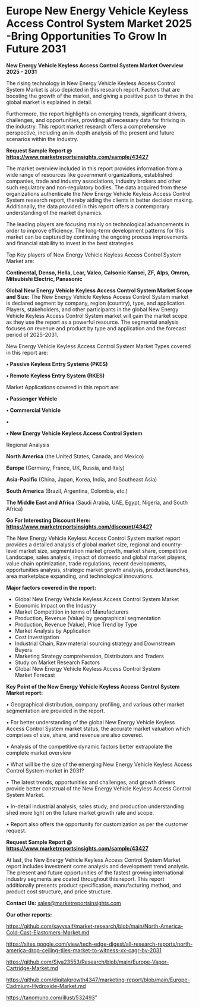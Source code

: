 # Europe New Energy Vehicle Keyless Access Control System Market 2025 -Bring Opportunities To Grow In Future 2031

<Strong> New Energy Vehicle Keyless Access Control System Market Overview 2025 - 2031</strong>

The rising technology in New Energy Vehicle Keyless Access Control System Market is also depicted in this research report. Factors that are boosting the growth of the market, and giving a positive push to thrive in the global market is explained in detail.

Furthermore, the report highlights on emerging trends, significant drivers, challenges, and opportunities, providing all necessary data for thriving in the industry. This report market research offers a comprehensive perspective, including an in-depth analysis of the present and future scenarios within the industry.

<strong>Request Sample Report @ <a href=https://www.marketreportsinsights.com/sample/43427>https://www.marketreportsinsights.com/sample/43427</a></strong>

The market overview included in this report provides information from a wide range of resources like government organizations, established companies, trade and industry associations, industry brokers and other such regulatory and non-regulatory bodies. The data acquired from these organizations authenticate the New Energy Vehicle Keyless Access Control System research report, thereby aiding the clients in better decision making. Additionally, the data provided in this report offers a contemporary understanding of the market dynamics.

The leading players are focusing mainly on technological advancements in order to improve efficiency. The long-term development patterns for this market can be captured by continuing the ongoing process improvements and financial stability to invest in the best strategies.

Top Key players of New Energy Vehicle Keyless Access Control System Market are:

<strong>Continental, Denso, Hella, Lear, Valeo, Calsonic Kansei, ZF, Alps, Omron, Mitsubishi Electric, Panasonic</strong>

<strong><b>Global New Energy Vehicle Keyless Access Control System Market Scope and Size:</b></strong>
The New Energy Vehicle Keyless Access Control System market is declared segment by company, region (country), type, and application. Players, stakeholders, and other participants in the global New Energy Vehicle Keyless Access Control System market will gain the market scope as they use the report as a powerful resource. The segmental analysis focuses on revenue and product by type and application and the forecast period of 2025-2031.

New Energy Vehicle Keyless Access Control System Market Types covered in this report are:

<strong>•  Passive Keyless Entry Systems (PKES)

•  Remote Keyless Entry System (RKES)</strong>

Market Applications covered in this report are:

<strong>•  Passenger Vehicle

•  Commercial Vehicle

•  

•  New Energy Vehicle Keyless Access Control System</strong> 

Regional Analysis

<strong>North America</strong> (the United States, Canada, and Mexico)

<strong>Europe</strong> (Germany, France, UK, Russia, and Italy)

<strong>Asia-Pacific</strong> (China, Japan, Korea, India, and Southeast Asia)

<strong>South America</strong> (Brazil, Argentina, Colombia, etc.)

<strong>The Middle East and Africa</strong> (Saudi Arabia, UAE, Egypt, Nigeria, and South Africa)

<strong>Go For Interesting Discount Here: <a href=https://www.marketreportsinsights.com/discount/43427>https://www.marketreportsinsights.com/discount/43427</a></strong>

The New Energy Vehicle Keyless Access Control System market report provides a detailed analysis of global market size, regional and country-level market size, segmentation market growth, market share, competitive Landscape, sales analysis, impact of domestic and global market players, value chain optimization, trade regulations, recent developments, opportunities analysis, strategic market growth analysis, product launches, area marketplace expanding, and technological innovations.

<strong><b>Major factors covered in the report:</b></strong>
<ul>
  <li>Global New Energy Vehicle Keyless Access Control System Market </li>
  <li>Economic Impact on the Industry</li>
  <li>Market Competition in terms of Manufacturers</li>
  <li>Production, Revenue (Value) by geographical segmentation</li>
  <li>Production, Revenue (Value), Price Trend by Type</li>
  <li>Market Analysis by Application</li>
  <li>Cost Investigation</li>
  <li>Industrial Chain, Raw material sourcing strategy and Downstream Buyers</li>
  <li>Marketing Strategy comprehension, Distributors and Traders</li>
  <li>Study on Market Research Factors</li>
  <li>Global New Energy Vehicle Keyless Access Control System Market Forecast</li>
</ul>

<strong><b>Key Point of the New Energy Vehicle Keyless Access Control System Market report:</b></strong>

• Geographical distribution, company profiling, and various other market segmentation are provided in the report.

• For better understanding of the global New Energy Vehicle Keyless Access Control System market status, the accurate market valuation which comprises of size, share, and revenue are also covered.

• Analysis of the competitive dynamic factors better extrapolate the complete market overview

• What will be the size of the emerging New Energy Vehicle Keyless Access Control System market in 2031?

• The latest trends, opportunities and challenges, and growth drivers provide better construal of the New Energy Vehicle Keyless Access Control System Market.

• In-detail industrial analysis, sales study, and production understanding shed more light on the future market growth rate and scope.

• Report also offers the opportunity for customization as per the customer request.

<strong>Request Sample Report @ <a href=https://www.marketreportsinsights.com/sample/43427>https://www.marketreportsinsights.com/sample/43427</a></strong>

At last, the New Energy Vehicle Keyless Access Control System Market report includes investment come analysis and development trend analysis. The present and future opportunities of the fastest growing international industry segments are coated throughout this report. This report additionally presents product specification, manufacturing method, and product cost structure, and price structure.

<strong>Contact Us:</strong>
sales@marketreportsinsights.com

<strong>Our other reports:</strong>

<a href=https://github.com/sayysaif/market-research/blob/main/North-America-Cold-Cast-Elastomers-Market.md>https://github.com/sayysaif/market-research/blob/main/North-America-Cold-Cast-Elastomers-Market.md</a>

<a href=https://sites.google.com/view/tech-edge-digest/all-research-reports/north-america-drop-ceiling-tiles-market-to-witness-xx-cagr-by-2031>https://sites.google.com/view/tech-edge-digest/all-research-reports/north-america-drop-ceiling-tiles-market-to-witness-xx-cagr-by-2031</a>

<a href=https://github.com/Siya23553/Research/blob/main/Europe-Vapor-Cartridge-Market.md>https://github.com/Siya23553/Research/blob/main/Europe-Vapor-Cartridge-Market.md</a>

<a href=https://github.com/digitalgrowth4347/marketing-report/blob/main/Europe-Cadmium-Hydroxide-Market.md>https://github.com/digitalgrowth4347/marketing-report/blob/main/Europe-Cadmium-Hydroxide-Market.md</a>

<a href=https://tanomuno.com/illust/532493>https://tanomuno.com/illust/532493</a>"
